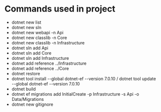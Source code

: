 # Commands used in project
* dotnet new list
* dotnet new sln
* dotnet new webapi -n Api
* dotnet new classlib -n Core
* dotnet new classlib -n Infrastructure
* dotnet sln add Api
* dotnet sln add Core
* dotnet sln add Infrastructure
* dotnet add reference ../Infrastructure
* dotnet add reference ../Core
* dotnet restore
* dotnet tool install --global dotnet-ef --version 7.0.10 / dotnet tool update --global dotnet-ef --version 7.0.10 
* dotnet build
* dotnet ef migrations add InitialCreate -p Infrastructure -s Api -o Data/Migrations
* dotnet new gitignore


